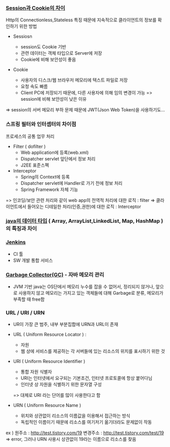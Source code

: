 ### [Session과 Cookie의 차이](https://interconnection.tistory.com/74)
Http의 Connectionless,Stateless 특징 때문에 지속적으로 클라이언트의 정보를 확인하기 위한 방법

- Sessiosn
	- session도 Cookie 기반 
	- 관련 데이터는 객체 타입으로 Server에 저장
	- Cookie에 비해 보안성이 좋음

- Cookie
	- 사용자의 디스크/웹 브라우저 메모리에 텍스트 파일로 저장
	- 요청 속도 빠름
	- Client PC에 저장되기 때문에, 다른 사용자에 의해 임의 변경이 가능 => session에 비해 보안성이 낮은 이유

=> session의 서버 메모리 부하 문제 때문에 JWT(Json Web Token)을 사용하기도...

### 스프링 필터와 인터셉터의 차이점
프로세스의 공통 업무 처리

- Filter ( dofilter )
	- Web application에 등록(web.xml)
	- Dispatcher servlet 앞단에서 정보 처리
	- J2EE 표준스펙
- Interceptor
	- Spring의 Context에 등록
	- Dispatcher servlet에 Handler로 가기 전에 정보 처리
	- Spring Framework 자체 기능

=> 인코딩/보안 관련 처리와 같이 web app의 전역적 처리에 대한 로직 : filter
=> 클라이언트에서 들어오는 디테일한 처리(인증,권한)에 대한 로직 : Interceptor

### [java의 데이터 타입](https://velog.io/@hygoogi/%EA%B8%B0%EC%88%A0%EB%A9%B4%EC%A0%91-%EC%A4%80%EB%B9%84%ED%95%98%EA%B8%B0) ( Array, ArrayList,LinkedList, Map, HashMap )의 특징과 차이


### [Jenkins](https://ict-nroo.tistory.com/31)
- CI 툴
- SW 개발 통합 서비스


### [Garbage Collector(GC)](https://velog.io/@litien/%EA%B0%80%EB%B9%84%EC%A7%80-%EC%BB%AC%EB%A0%89%ED%84%B0GC) - 자바 메모리 관리
- JVM 기반 java는 OS단에서 메모리 누수를 잡을 수 없어서, 정리되지 않거나, 앞으로 사용하지 않고 메모리는 가지고 있는 객체들에 대해 Garbage로 분류, 메모리가 부족할 때 free함

### URL / URI / URN

- UR이 가장 큰 범주, 내부 부분집합에 URN과 URL이 존재

- URL ( Uniform Resource Locator ) : 
	- 자원
	- 웹 상에 서비스를 제공하는 각 서버들에 있는 리소스의 위치를 표시하기 위한 것
- URI ( Uniform Resource Identifier )
	- 통합 자원 식별자
	- URI는 인터넷에서 요구되는 기본조건, 인터넷 프로토콜에 항상 붙어다님
	- 인터넷 상 자원을 식별하기 위한 문자열 구성

	=> 대체로 URI 라는 단어를 많이 사용한다고 함

- URN ( Uniform Resource Name )
	- 위치와 상관없이 리소스의 이름값을 이용해서 접근하는 방식
	- 독립적인 이름이기 때문에 리소스를 여기저기 옮기더라도 문제없이 작동

ex )  원주소 : http://test.tistory.com/19
	  변경주소 : http://test.tistory.com/test/19
	  => error, 그러나 URN 사용시 상관없이 19라는 이름으로
	  리소스를 찾음
